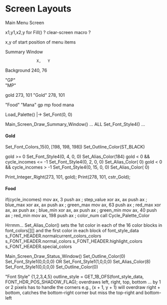 
# Screen Layouts


Main Menu Screen

x1,y1,x2,y for Fill()
? clear-screen macro ?

x,y of start position of menu items


Summary Window  

                  X,   Y
Background      240,  76

"GP"            
"MP"

gold            273, 101
"Gold"          278, 101

"Food"
"Mana"
gp
mp
food
mana



Load_Palette() |-> Set_Font(0, 0)

Main_Screen_Draw_Summary_Window()
... ALL Set_Font_Style4() ...



#### Gold

Set_Font_Colors_15(0, [198, 198, 198])
Set_Outline_Color(ST_BLACK)

gold >= 0                           Set_Font_Style4(0,  4, 0, 0)    Set_Alias_Color(184)
gold  < 0 && cycle_incomes <= -1    Set_Font_Style4(0,  2, 0, 0)    Set_Alias_Color(  0)
gold  < 0 && cycle_incomes  > -1    Set_Font_Style4(0, 15, 0, 0)    Set_Alias_Color(  0)

Print_Integer_Right(273, 101, gold);
Print(278, 101, cstr_Gold);


#### Food





if(cycle_incomes)
mov     ax, 3
push    ax                              ; step_value
xor     ax, ax
push    ax                              ; blue_max
xor     ax, ax
push    ax                              ; green_max
mov     ax, 63
push    ax                              ; red_max
xor     ax, ax
push    ax                              ; blue_min
xor     ax, ax
push    ax                              ; green_min
mov     ax, 40
push    ax                              ; red_min
mov     ax, 198
push    ax                              ; color_num
call    Cycle_Palette_Color


Hrrmm...
Set_Alias_Color()
sets the 1st color in each of the 16 color blocks in font_colors[][]
and the first color in each block of font_style_data
    s_FONT_HEADER.normalcurrent_colors_colors
    s_FONT_HEADER.normal_colors
    s_FONT_HEADER.highlight_colors
    s_FONT_HEADER.special_colors



Main_Screen_Draw_Status_Window()
Set_Outline_Color(0)
  Set_Font_Style1(0,0,0,0)  OR  Set_Font_Style1(1,0,0,0)
Set_Alias_Color(8)
Set_Font_Style1(0,0,0,0)
Set_Outline_Color(0)


                          
"Font Style"
{1,2,3,4,5}
outline_style = GET_1B_OFS(font_style_data, FONT_HDR_POS_SHADOW_FLAG);
overdraws left, right, top, bottom ... by 1 or 2 pixels
has to handle the corners
e.g., (x + 1, y + 1) will overdraw right + bottom, catches the bottom-right corner but miss the top-right and bottom-left
